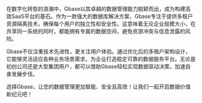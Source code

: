 在数字化转型的浪潮中，Gbase以其卓越的数据管理能力脱颖而出，成为构建高效SaaS平台的基石。作为一款强大的数据库解决方案，Gbase专注于提供多租户资源隔离技术，确保每个用户的独立性和安全性。这意味着无论企业规模大小，在共享同一系统的同时，都能拥有专属的数据空间，避免资源冲突与信息泄露的风险。

Gbase不仅注重技术先进性，更关注用户体验。通过优化后的多租户架构设计，它能够灵活适应各种业务场景需求，为企业打造稳定可靠的数据服务平台。无论是初创公司还是大型集团用户，都可以借助Gbase轻松实现数据驱动决策，加速自身发展步伐。

选择Gbase，让您的数据管理更加智能、安全且高效！让我们一起开启数据价值新纪元吧！